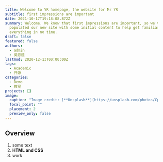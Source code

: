 ```yaml
---
title: Welcome to YR homepage, the website for Mr YR
subtitle: first impressions are important
date: 2021-10-17T19:18:08.872Z
summary: Welcome. We know that first impressions are important, so we've
  populated our new site with some initial content to help get familiar with
  everything in no time.
draft: false
featured: false
authors:
  - admin
  - 吳恩達
lastmod: 2020-12-13T00:00:00Z
tags:
  - Academic
  - 开源
categories:
  - Demo
  - 教程
projects: []
image:
  caption: "Image credit: [**Unsplash**](https://unsplash.com/photos/CpkOjOcXdUY)"
  focal_point: ""
  placement: 2
  preview_only: false
---
```

## Overview

1. some text
2. **HTML and CSS**
3. work